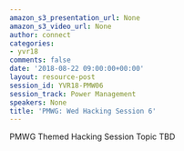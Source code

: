 ```yaml
---
amazon_s3_presentation_url: None
amazon_s3_video_url: None
author: connect
categories:
- yvr18
comments: false
date: '2018-08-22 09:00:00+00:00'
layout: resource-post
session_id: YVR18-PMW06
session_track: Power Management
speakers: None
title: 'PMWG: Wed Hacking Session 6'
---
```


PMWG Themed Hacking Session Topic TBD